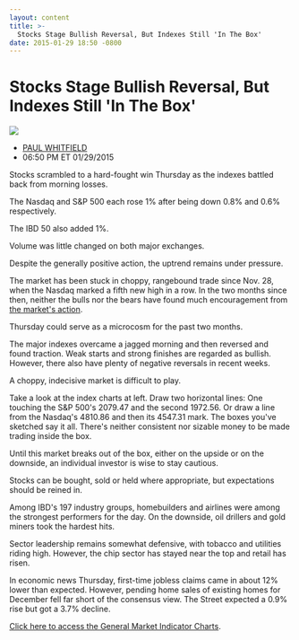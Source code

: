 ```yaml
---
layout: content
title: >-
  Stocks Stage Bullish Reversal, But Indexes Still 'In The Box'
date: 2015-01-29 18:50 -0800
---
```



Stocks Stage Bullish Reversal, But Indexes Still 'In The Box'
==============================================================


![](https://www.investors.com/wp-content/uploads/ibd-migrated-images/MPv_150130_635581416704950008.png)

* [PAUL WHITFIELD](https://www.investors.com/author/whitfieldp/ "Posts by PAUL WHITFIELD")
* 06:50 PM ET 01/29/2015





Stocks scrambled to a hard-fought win Thursday as the indexes battled back from morning losses.


The Nasdaq and S&P 500 each rose 1% after being down 0.8% and 0.6% respectively.


The IBD 50 also added 1%.


Volume was little changed on both major exchanges.


Despite the generally positive action, the uptrend remains under pressure.


The market has been stuck in choppy, rangebound trade since Nov. 28, when the Nasdaq marked a fifth new high in a row. In the two months since then, neither the bulls nor the bears have found much encouragement from [the market's action](https://www.investors.com/stock-market-today).


Thursday could serve as a microcosm for the past two months.


The major indexes overcame a jagged morning and then reversed and found traction. Weak starts and strong finishes are regarded as bullish. However, there also have plenty of negative reversals in recent weeks.


A choppy, indecisive market is difficult to play.


Take a look at the index charts at left. Draw two horizontal lines: One touching the S&P 500's 2079.47 and the second 1972.56. Or draw a line from the Nasdaq's 4810.86 and then its 4547.31 mark. The boxes you've sketched say it all. There's neither consistent nor sizable money to be made trading inside the box.


Until this market breaks out of the box, either on the upside or on the downside, an individual investor is wise to stay cautious.


Stocks can be bought, sold or held where appropriate, but expectations should be reined in.


Among IBD's 197 industry groups, homebuilders and airlines were among the strongest performers for the day. On the downside, oil drillers and gold miners took the hardest hits.


Sector leadership remains somewhat defensive, with tobacco and utilities riding high. However, the chip sector has stayed near the top and retail has risen.


In economic news Thursday, first-time jobless claims came in about 12% lower than expected. However, pending home sales of existing homes for December fell far short of the consensus view. The Street expected a 0.9% rise but got a 3.7% decline.


[Click here to access the General Market Indicator Charts](https://www.investors.com/pdf/GMI_013015.pdf).




